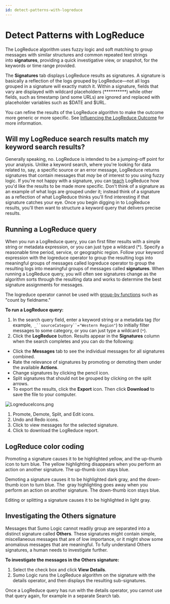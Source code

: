 ```yaml
---
id: detect-patterns-with-logreduce
---
```


# Detect Patterns with LogReduce

The LogReduce algorithm uses fuzzy logic and soft matching to group
messages with similar structures and common repeated text strings
into **signatures**, providing a quick investigative view, or snapshot,
for the keywords or time range provided.

The **Signatures** tab displays LogReduce results as signatures. A
signature is basically a reflection of the logs grouped by LogReduce—not
all logs grouped in a signature will exactly match it. Within a
signature, fields that vary are displayed with wildcard placeholders
(\*\*\*\*\*\*\*\*\*\*) while other fields, such as timestamp (and some
URLs) are ignored and replaced with placeholder variables such as $DATE
and $URL.

You can refine the results of the LogReduce algorithm to make the
outcome more generic or more specific. See [Influencing the LogReduce
Outcome](Influence-the-LogReduce-Outcome.md "Influencing the LogReduce Outcome") for
more information.

## Will my LogReduce search results match my keyword search results?

Generally speaking, no. LogReduce is intended to be a jumping-off point
for your analysis. Unlike a keyword search, where you're looking for
data related to, say, a specific source or an error message, LogReduce
returns signatures that contain messages that *may* be of interest to
you using fuzzy logic. If you're not happy with a signature, you
can [teach](Influence-the-LogReduce-Outcome.md "Influencing the LogReduce Outcome") LogReduce
how you'd like the results to be made more specific. Don't think of a
signature as an example of what logs are grouped under it; instead think
of a signature as a reflection of what LogReduce thinks you'll find
interesting if that signature catches your eye. Once you begin digging
in to LogReduce results, you'll then want to structure a keyword query
that delivers precise results.

## Running a LogReduce query

When you run a LogReduce query, you can first filter results with a
simple string or metadata expression, or you can just type a wildcard
(\*). Specify a reasonable time period, service, or geographic region.
Follow your keyword expression with the logreduce operator to group the
resulting logs into meaningful groups of messages called logreduce
operator to group the resulting logs into meaningful groups of messages
called **signatures**. When running a LogReduce query, you will often
see signatures change as the algorithm sorts through the resulting data
and works to determine the best signature assignments for messages.

The logreduce operator cannot be used with [group-by
functions](./Detect-Patterns-with-LogReduce.md "Search/LogReduce/Detecting_Patterns_with_LogReduce") such
as "count by fieldname."

**To run a LogReduce query:**

1.  In the search query field, enter a keyword string or a metadata tag
    (for example,` _``sourceCategory``="Western Region"`) to initially
    filter messages to some category, or you can just type a wildcard
    (`*`).
2.  Click the **LogReduce** button. Results appear in the **Signatures**
    column when the search completes and you can do the following:

-   Click the **Messages** tab to see the individual messages for all
    signatures combined.
-   Rate the relevance of signatures by promoting or demoting them under
    the available **Actions**.
-   Change signatures by clicking the pencil icon.
-   Split signatures that should not be grouped by clicking on the split
    arrows.
-   To export the results, click the **Export** icon. Then
    click **Download** to save the file to your computer.

![LogreduceIcons.png](../static/img/LogReduce/Detect-Patterns-with-LogReduce/LogreduceIcons.png)

1.  Promote, Demote, Split, and Edit icons. 
2.  Undo and Redo icons. 
3.  Click to view messages for the selected signature.
4.  Click to download the LogReduce report.

## LogReduce color coding

Promoting a signature causes it to be highlighted yellow, and the
up-thumb icon to turn blue. The yellow highlighting disappears when you
perform an action on another signature. The up-thumb icon stays blue.

Demoting a signature causes it to be highlighted dark gray, and the
down-thumb icon to turn blue. The  gray highlighting goes away when you
perform an action on another signature. The down-thumb icon stays blue.

Editing or splitting a signature causes it to be highlighted in light
gray.

## Investigating the Others signature

Messages that Sumo Logic cannot readily group are separated into a
distinct signature called **Others**. These signatures might contain
simple, miscellaneous messages that are of low importance, or it might
show some anomalous messages that are meaningful. To fully understand
Others signatures, a human needs to investigate further.

**To investigate the messages in the Others signature:**

1.  Select the check box and click **View Details**.
2.  Sumo Logic runs the LogReduce algorithm on the signature with the
    details operator, and then displays the resulting sub-signatures.

Once a LogReduce query has run with the details operator, you cannot use
that query again, for example in a separate Search tab.
